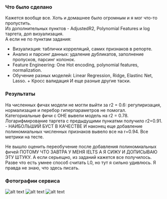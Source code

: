 ### Что было сделано
Кажется вообще все. Хоть и домашнее было огромным и я мог что-то пропустить.  
Из дополнительных пунктов - AdjustedR2, Polynomial Features и log таргета, доп визуализация.  
А если не по пунктам задания:  
- Визуализция: таблички корреляций, самих признаков в репорте.  
- Анализ и парсинг данных: удаление дубликатов, заполнение пропусков, парсинг колонок.  
- Feature Engineering: One Hot encoding, polynomial features, normalization.  
- Обучение разных моделей: Linear Regression, Ridge, Elastinc Net, Lasso. + Кросс валидация
И еще разные другие таски.

### Результаты
На численных фичах модели не могли выйти за r2 = 0.6: регулиризация, нормализация и перебор гиперпараметров не помогал.  
Категориальные фичи c OHE вывели модель на r2 = 0.78.  
Логарифмирование таргета с предыдущими пункатми получило r2=0.91. - НАИБОЛЬШИЙ БУСТ В КАЧЕСТВЕ
И наконец еще добавление полиномиальных численных признаков вывело все на r=0.94.
Все метрики на тесте.

Не вышло оценить переобучение после добавления полиномиальных фичей ПОТОМУ ЧТО ЗАВТРА У МЕНЯ IELTS А Я СИЖУ И ДОПИСЫВАЮ ЭТУ ШТУКУ. 
А если серьещно, из заданий кажется все получилось. Разве что есть умнее способ считать L0, но тут я сильно удивлюсь.
Я правда не знаю, что здесь писать.


### Фотографии сервиса
![alt text](./photos/overall.png "Overall")
![alt text](./photos/one_item.png "predict_item")
![alt text](./photos/many_items.png "predict_items")